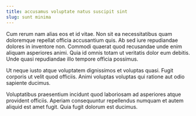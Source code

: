 ```yaml
---
title: accusamus voluptate natus suscipit sint
slug: sunt minima
---
```


Cum rerum nam alias eos et id vitae. Non sit ea necessitatibus quam doloremque repellat officia accusantium quis. Ab sed iure repudiandae dolores in inventore non. Commodi quaerat quod recusandae unde enim aliquam asperiores animi. Quia id omnis totam ut veritatis dolor eum debitis. Unde quasi repudiandae illo tempore officia possimus.

Ut neque iusto atque voluptatem dignissimos et voluptas quasi. Fugit corporis ut velit quod officiis. Animi voluptas voluptas qui ratione aut odio sapiente ducimus.

Voluptatibus praesentium incidunt quod laboriosam ad asperiores atque provident officiis. Aperiam consequuntur repellendus numquam et autem aliquid est amet fugit. Quia fugit dolorum est ducimus.
